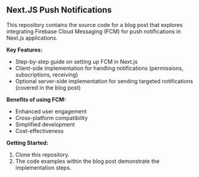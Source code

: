 ## Next.JS Push Notifications

This repository contains the source code for a blog post that explores integrating Firebase Cloud Messaging (FCM) for push notifications in Next.js applications.

**Key Features:**

* Step-by-step guide on setting up FCM in Next.js
* Client-side implementation for handling notifications (permissions, subscriptions, receiving)
* Optional server-side implementation for sending targeted notifications (covered in the blog post)

**Benefits of using FCM:**

* Enhanced user engagement
* Cross-platform compatibility
* Simplified development
* Cost-effectiveness

**Getting Started:**

1. Clone this repository.
2. The code examples within the blog post demonstrate the implementation steps.
